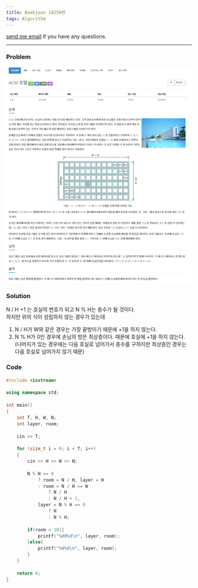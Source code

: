 ```yaml
---
title: Baekjoon 10250번
tags: Algorithm
---
```


[send me email](mailto:jewel7492@gmail.com) if you have any questions.

<!--more-->

---
### Problem  
   
![그림1](/assets/Baekjoon/10250/1.PNG)  

### Solution  
N / H +1 는 호실의 번호가 되고 N % H는 층수가 될 것이다.  
하지만 위의 식이 성립하지 않는 경우가 있는데 

1. N / H가 W와 같은 경우는 가장 끝방이기 때문에 +1을 하지 않는다.
2. N % H가 0인 경우에 손님의 방은 최상층이다. 때문에 호실에 +1을 하지 않는다.  
(나머지가 있는 경우에는 다음 호실로 넘어가서 층수를 구하지만 최상층인 경우는 다음 호실로 넘어가지 않기 때문)  

### Code  
```cpp
#include <iostream>

using namespace std;

int main()
{
    int T, H, W, N;
    int layer, room;

    cin >> T;
    
    for (size_t i = 0; i < T; i++)
    {
        cin >> H >> W >> N;

        N % H == 0 
            ? room = N / H, layer = H
            : room = N / H == W 
                ? N / H 
                : N / H + 1,
            layer = N % H == 0 
                ? H 
                : N % H;

        if(room < 10){
            printf("%d0%d\n", layer, room);
        }else{
            printf("%d%d\n", layer, room);
        }
    }
    
    return 0;
}
```